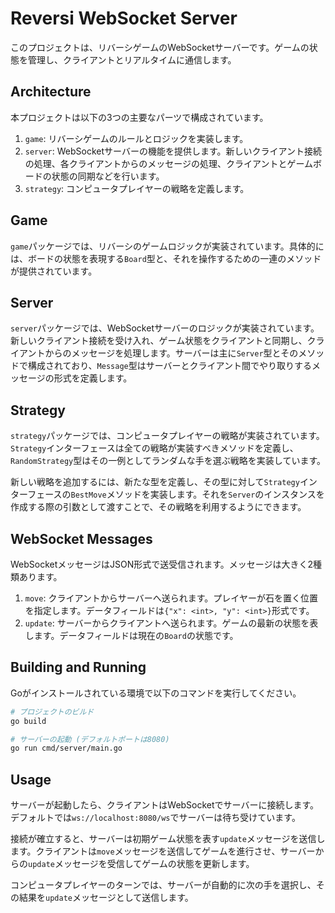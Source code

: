 # Reversi WebSocket Server

このプロジェクトは、リバーシゲームのWebSocketサーバーです。ゲームの状態を管理し、クライアントとリアルタイムに通信します。

## Architecture

本プロジェクトは以下の3つの主要なパーツで構成されています。

1. `game`: リバーシゲームのルールとロジックを実装します。
2. `server`: WebSocketサーバーの機能を提供します。新しいクライアント接続の処理、各クライアントからのメッセージの処理、クライアントとゲームボードの状態の同期などを行います。
3. `strategy`: コンピュータプレイヤーの戦略を定義します。

## Game

`game`パッケージでは、リバーシのゲームロジックが実装されています。具体的には、ボードの状態を表現する`Board`型と、それを操作するための一連のメソッドが提供されています。

## Server

`server`パッケージでは、WebSocketサーバーのロジックが実装されています。新しいクライアント接続を受け入れ、ゲーム状態をクライアントと同期し、クライアントからのメッセージを処理します。サーバーは主に`Server`型とそのメソッドで構成されており、`Message`型はサーバーとクライアント間でやり取りするメッセージの形式を定義します。

## Strategy

`strategy`パッケージでは、コンピュータプレイヤーの戦略が実装されています。`Strategy`インターフェースは全ての戦略が実装すべきメソッドを定義し、`RandomStrategy`型はその一例としてランダムな手を選ぶ戦略を実装しています。

新しい戦略を追加するには、新たな型を定義し、その型に対して`Strategy`インターフェースの`BestMove`メソッドを実装します。それを`Server`のインスタンスを作成する際の引数として渡すことで、その戦略を利用するようにできます。

## WebSocket Messages

WebSocketメッセージはJSON形式で送受信されます。メッセージは大きく2種類あります。

1. `move`: クライアントからサーバーへ送られます。プレイヤーが石を置く位置を指定します。データフィールドは`{"x": <int>, "y": <int>}`形式です。
2. `update`: サーバーからクライアントへ送られます。ゲームの最新の状態を表します。データフィールドは現在の`Board`の状態です。

## Building and Running

Goがインストールされている環境で以下のコマンドを実行してください。

```bash
# プロジェクトのビルド
go build

# サーバーの起動 (デフォルトポートは8080)
go run cmd/server/main.go
```

## Usage

サーバーが起動したら、クライアントはWebSocketでサーバーに接続します。デフォルトでは`ws://localhost:8080/ws`でサーバーは待ち受けています。

接続が確立すると、サーバーは初期ゲーム状態を表す`update`メッセージを送信します。クライアントは`move`メッセージを送信してゲームを進行させ、サーバーからの`update`メッセージを受信してゲームの状態を更新します。

コンピュータプレイヤーのターンでは、サーバーが自動的に次の手を選択し、その結果を`update`メッセージとして送信します。
